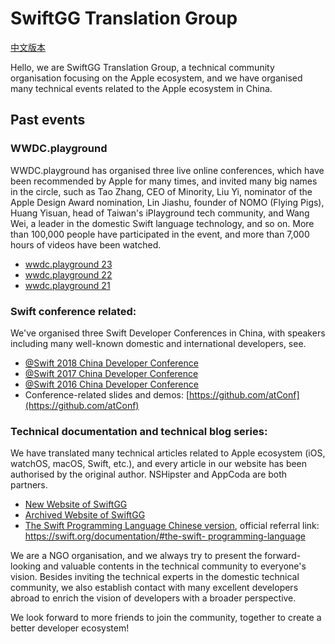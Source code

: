 # SwiftGG Translation Group

[中文版本](https://github.com/SwiftGGTeam/.github/blob/main/profile/README_CN.md)

Hello, we are SwiftGG Translation Group, a technical community organisation focusing on the Apple ecosystem, and we have organised many technical events related to the Apple ecosystem in China.

## Past events

### WWDC.playground
WWDC.playground has organised three live online conferences, which have been recommended by Apple for many times, and invited many big names in the circle, such as Tao Zhang, CEO of Minority, Liu Yi, nominator of the Apple Design Award nomination, Lin Jiashu, founder of NOMO (Flying Pigs), Huang Yisuan, head of Taiwan's iPlayground tech community, and Wang Wei, a leader in the domestic Swift language technology, and so on. More than 100,000 people have participated in the event, and more than 7,000 hours of videos have been watched.

- [wwdc.playground 23](https://wwdc23.swiftgg.team/)
- [wwdc.playground 22](https://wwdc22.swiftgg.team/)
- [wwdc.playground 21](https://wwdc21.swiftgg.team/)

### Swift conference related:
We've organised three Swift Developer Conferences in China, with speakers including many well-known domestic and international developers, see.

- [@Swift 2018 China Developer Conference](https://atswift2018.swiftgg.team/)
- [@Swift 2017 China Developer Conference](https://atswift2017.swiftgg.team/)
- [@Swift 2016 China Developer Conference](https://atswift2016.swiftgg.team/)
- Conference-related slides and demos: [https://github.com/atConf](https://github.com/atConf)

### Technical documentation and technical blog series:

We have translated many technical articles related to Apple ecosystem (iOS, watchOS, macOS, Swift, etc.), and every article in our website has been authorised by the original author. NSHipster and AppCoda are both partners.

- [New Website of SwiftGG ](https://swiftgg.team/)
- [Archived Website of SwiftGG](https://swift.gg/)
- [The Swift Programming Language Chinese version](https://swiftgg.gitbook.io/swift/), official referral link: [https://swift.org/documentation/#the-swift- programming-language](https://swift.org/documentation/#the-swift-programming-language)

We are a NGO organisation, and we always try to present the forward-looking and valuable contents in the technical community to everyone's vision. Besides inviting the technical experts in the domestic technical community, we also establish contact with many excellent developers abroad to enrich the vision of developers with a broader perspective.

We look forward to more friends to join the community, together to create a better developer ecosystem!
